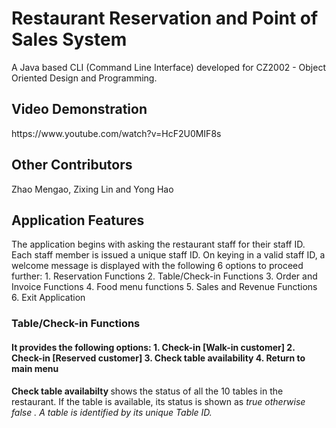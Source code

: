 <h1> Restaurant Reservation and Point of Sales System </h1>
A Java based CLI (Command Line Interface) developed for CZ2002 - Object Oriented Design and Programming.
<h2> Video Demonstration </h2>
https://www.youtube.com/watch?v=HcF2U0MIF8s
<h2> Other Contributors </h2>
Zhao Mengao, Zixing Lin and Yong Hao
<h2> Application Features </h2>
The application begins with asking the restaurant staff for their staff ID. Each staff member is issued a unique staff ID. On keying in a valid staff ID, a welcome message is displayed with the following 6 options to proceed further: 
1. Reservation Functions
2. Table/Check-in Functions
3. Order and Invoice Functions
4. Food menu functions
5. Sales and Revenue Functions
6. Exit Application
<h3> Table/Check-in Functions </h3>
<h4> It provides the following options:
1. Check-in [Walk-in customer]
2. Check-in [Reserved customer]
3. Check table availability
4. Return to main menu </h4>
<b> Check table availabilty </b> shows the status of all the 10 tables in the restaurant. If the table is available, its status is shown as <I> true <I> otherwise <I> false </I>. A table is identified by its unique Table ID. 
